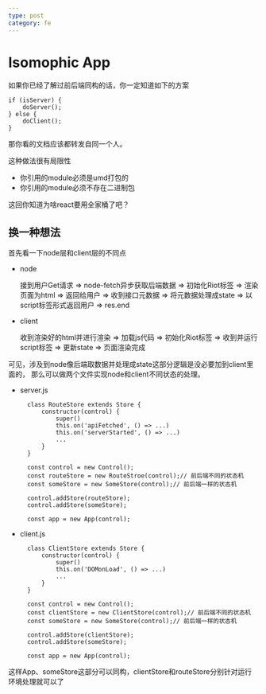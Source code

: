 ```yaml
---
type: post
category: fe
---
```

# Isomophic App

如果你已经了解过前后端同构的话，你一定知道如下的方案

    if (isServer) {
        doServer();
    } else {
        doClient();
    }

那你看的文档应该都转发自同一个人。

这种做法很有局限性

* 你引用的module必须是umd打包的
* 你引用的module必须不存在二进制包

这回你知道为啥react要用全家桶了吧？

## 换一种想法

首先看一下node层和client层的不同点

* node

    接到用户Get请求 =>
    node-fetch异步获取后端数据 =>
    初始化Riot标签 =>
    渲染页面为html =>
    返回给用户 =>
    收到接口元数据 =>
    将元数据处理成state =>
    以script标签形式返回用户 =>
    res.end

* client

    收到渲染好的html并进行渲染 =>
    加载js代码 =>
    初始化Riot标签 =>
    收到并运行script标签 =>
    更新state =>
    页面渲染完成

可见，涉及到node像后端取数据并处理成state这部分逻辑是没必要加到client里面的，
那么可以做两个文件实现node和client不同状态的处理。

* server.js

        class RouteStore extends Store {
            constructor(control) {
                super()
                this.on('apiFetched', () => ...)
                this.on('serverStarted', () => ...)
                ...
            }
        }

        const control = new Control();
        const routeStore = new RouteStroe(control);// 前后端不同的状态机
        const someStore = new SomeStore(control);// 前后端一样的状态机

        control.addStore(routeStore);
        control.addStore(someStore);

        const app = new App(control);

* client.js

        class ClientStore extends Store {
            constructor(control) {
                super()
                this.on('DOMonLoad', () => ...)
                ...
            }
        }

        const control = new Control();
        const clientStore = new ClientStore(control);// 前后端不同的状态机
        const someStore = new SomeStore(control);// 前后端一样的状态机

        control.addStore(clientStore);
        control.addStore(someStore);

        const app = new App(control);

这样App、someStore这部分可以同构，clientStore和routeStore分别针对运行环境处理就可以了